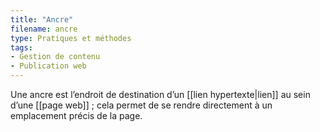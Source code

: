 ```yaml
---
title: "Ancre"
filename: ancre
type: Pratiques et méthodes
tags:
- Gestion de contenu
- Publication web
---
```


Une ancre est l’endroit de destination d’un [[lien hypertexte|lien]] au sein d’une [[page web]] ; cela permet de se rendre directement à un emplacement précis de la page. 

